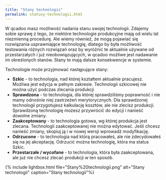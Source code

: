 ```yaml
---
title: "Stany technologii"
permalink: statusy-technologii.html 
---
```


W qcadoo masz możliwość nadania stanu swojej technologii. Zdajemy sobie sprawę z tego, że niektóre technologie produkcyjne mają od wielu lat niezmienną procedurę. Ale wiemy również, że mogą pojawiać się rozwiązania usprawniające technologię, dlatego by była możliwość testowania różnych rozwiązań oraz by wyróżnić te aktualnie używane od przestarzałych i już nieobowiązujących, w qcadoo możliwe jest nadawanie im określonych stanów. Stany te mają dalsze konsekwencje w systemie.


Technologie może przyjmować następujące stany:

- **Szkic** - to technologia, nad której kształtem aktualnie pracujesz. Możliwa jest edycja w pełnym zakresie. Technologii szkicowej nie można użyć podczas zlecania produkcji
- **Sprawdzona** - to technologia, dla której sprawdziliśmy poprawność i nie mamy odnośnie niej zastrzeżeń merytorycznych. Dla sprawdzonej technologii przygotujesz kalkulację kosztów, ale nie zlecisz produkcji. Sprawdzoną technologię możesz przywrócić do edycji i nanieść dowolne zmiany.
- **Zaakceptowany** - to technologia gotowa, wg której produkcja jest zlecana. Technologii zaakceptowanej nie można edytować. Jeśli chcesz nanieść zmiany, skopiuj ją i w nowej wersji wprowadź modyfikację.
- **Odrzucone** - to technologia nad którą pracowałeś, ale nie zdecydowałeś się na jej akceptację. Odrzucić można technologię, która ma status Szkic.
- **Przestarzałe / wycofane** - to technologia, która była zaakceptowana, ale już nie chcesz zlecać produkcji w ten sposób. 

{% include lightbox.html file="Stany%20technologii.png" alt="Stany technologii" caption="Stany technologii"%}


